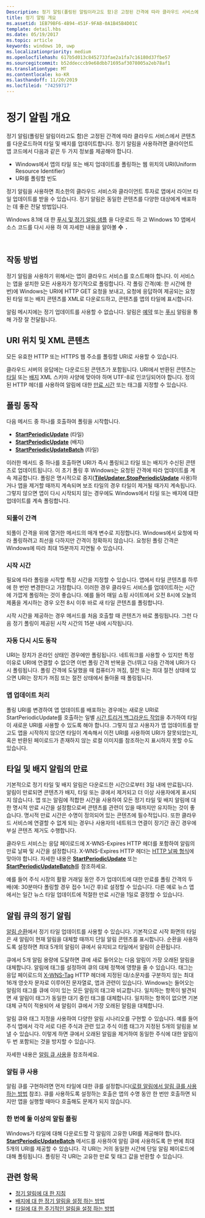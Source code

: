 ```yaml
---
Description: 정기 알림(폴링된 알림이라고도 함)은 고정된 간격에 따라 클라우드 서비스에서 콘텐츠를 다운로드하여 타일 및 배지를 업데이트합니다.
title: 정기 알림 개요
ms.assetid: 1EB79BF6-4B94-451F-9FAB-0A1B45B4D01C
template: detail.hbs
ms.date: 05/19/2017
ms.topic: article
keywords: windows 10, uwp
ms.localizationpriority: medium
ms.openlocfilehash: 617b5d013c8452733fae2a1fa7c16180d37fbe57
ms.sourcegitcommit: b52ddecccb9e68dbb71695af3078005a2eb78af1
ms.translationtype: MT
ms.contentlocale: ko-KR
ms.lasthandoff: 11/20/2019
ms.locfileid: "74259717"
---
```

# <a name="periodic-notification-overview"></a>정기 알림 개요
 


정기 알림(폴링된 알림이라고도 함)은 고정된 간격에 따라 클라우드 서비스에서 콘텐츠를 다운로드하여 타일 및 배지를 업데이트합니다. 정기 알림을 사용하려면 클라이언트 앱 코드에서 다음과 같은 두 가지 정보를 제공해야 합니다.

-   Windows에서 앱의 타일 또는 배지 업데이트를 폴링하는 웹 위치의 URI(Uniform Resource Identifier)
-   URI를 폴링할 빈도

정기 알림을 사용하면 최소한의 클라우드 서비스와 클라이언트 투자로 앱에서 라이브 타일 업데이트를 받을 수 있습니다. 정기 알림은 동일한 콘텐츠를 다양한 대상에게 배포하는 데 좋은 전달 방법입니다.

Windows 8.1에 대 한 [푸시 및 정기 알림 샘플](https://code.msdn.microsoft.com/windowsapps/push-and-periodic-de225603) 을 다운로드 하 고 Windows 10 앱에서 소스 코드를 다시 사용 하 여 자세한 내용을 알아볼 **수  .**

 

## <a name="how-it-works"></a>작동 방법


정기 알림을 사용하기 위해서는 앱이 클라우드 서비스를 호스트해야 합니다. 이 서비스는 앱을 설치한 모든 사용자가 정기적으로 폴링합니다. 각 폴링 간격(예: 한 시간에 한 번)에 Windows는 URI에 HTTP GET 요청을 보내고, 요청에 응답하여 제공되는 요청된 타일 또는 배지 콘텐츠를 XML로 다운로드하고, 콘텐츠를 앱의 타일에 표시합니다.

알림 메시지에는 정기 업데이트를 사용할 수 없습니다. 알림은 [예약](https://docs.microsoft.com/previous-versions/windows/apps/hh465417(v=win.10)) 또는 [푸시](https://docs.microsoft.com/previous-versions/windows/apps/hh868252(v=win.10)) 알림을 통해 가장 잘 전달됩니다.

## <a name="uri-location-and-xml-content"></a>URI 위치 및 XML 콘텐츠


모든 유효한 HTTP 또는 HTTPS 웹 주소를 폴링할 URI로 사용할 수 있습니다.

클라우드 서버의 응답에는 다운로드된 콘텐츠가 포함됩니다. URI에서 반환된 콘텐츠는 [타일](adaptive-tiles-schema.md) 또는 [배지](https://docs.microsoft.com/uwp/schemas/tiles/badgeschema/schema-root) XML 스키마 사양에 맞아야 하며 UTF-8로 인코딩되어야 합니다. 정의된 HTTP 헤더를 사용하여 알림에 대한 [만료 시간](#expiration-of-tile-and-badge-notifications) 또는 태그를 지정할 수 있습니다.

## <a name="polling-behavior"></a>폴링 동작


다음 메서드 중 하나를 호출하여 폴링을 시작합니다.

-   [**StartPeriodicUpdate**](https://docs.microsoft.com/uwp/api/Windows.UI.Notifications.TileUpdater#Windows_UI_Notifications_TileUpdater_StartPeriodicUpdate_Windows_Foundation_Uri_Windows_Foundation_DateTime_Windows_UI_Notifications_PeriodicUpdateRecurrence_) (타일)
-   [**StartPeriodicUpdate**](https://docs.microsoft.com/uwp/api/Windows.UI.Notifications.BadgeUpdater#Windows_UI_Notifications_BadgeUpdater_StartPeriodicUpdate_Windows_Foundation_Uri_Windows_Foundation_DateTime_Windows_UI_Notifications_PeriodicUpdateRecurrence_) (배지)
-   [**StartPeriodicUpdateBatch**](https://docs.microsoft.com/uwp/api/Windows.UI.Notifications.TileUpdater#Windows_UI_Notifications_TileUpdater_StartPeriodicUpdateBatch_Windows_Foundation_Collections_IIterable_1_Windows_UI_Notifications_PeriodicUpdateRecurrence_) (타일)

이러한 메서드 중 하나를 호출하면 URI가 즉시 폴링되고 타일 또는 배지가 수신된 콘텐츠로 업데이트됩니다. 이 초기 폴링 후 Windows는 요청된 간격에 따라 업데이트를 계속 제공합니다. 폴링은 명시적으로 중지([**TileUpdater.StopPeriodicUpdate**](https://docs.microsoft.com/uwp/api/Windows.UI.Notifications.TileUpdater.StopPeriodicUpdate) 사용)하거나 앱을 제거할 때까지 계속되며 보조 타일의 경우 타일이 제거될 때가지 계속됩니다. 그렇지 않으면 앱이 다시 시작되지 않는 경우에도 Windows에서 타일 또는 배지에 대한 업데이트를 계속 폴링합니다.

### <a name="the-recurrence-interval"></a>되풀이 간격

되풀이 간격을 위에 열거한 메서드의 매개 변수로 지정합니다. Windows에서 요청에 따라 폴링하려고 최선을 다하지만 간격이 정확하지 않습니다. 요청된 폴링 간격은 Windows에 따라 최대 15분까지 지연될 수 있습니다.

### <a name="the-start-time"></a>시작 시간

필요에 따라 폴링을 시작할 특정 시간을 지정할 수 있습니다. 앱에서 타일 콘텐츠를 하루에 한 번만 변경한다고 가정합니다. 이러한 경우 클라우드 서비스를 업데이트하는 시간에 가깝게 폴링하는 것이 좋습니다. 예를 들어 매일 쇼핑 사이트에서 오전 8시에 오늘의 제품을 게시하는 경우 오전 8시 이후 바로 새 타일 콘텐츠를 폴링합니다.

시작 시간을 제공하는 경우 메서드를 처음 호출할 때 콘텐츠가 바로 폴링됩니다. 그런 다음 정기 폴링이 제공된 시작 시간의 15분 내에 시작됩니다.

### <a name="automatic-retry-behavior"></a>자동 다시 시도 동작

URI는 장치가 온라인 상태인 경우에만 폴링됩니다. 네트워크를 사용할 수 있지만 특정 이유로 URI에 연결할 수 없으면 이번 폴링 간격 반복을 건너뛰고 다음 간격에 URI가 다시 폴링됩니다. 폴링 간격에 도달했을 때 컴퓨터가 꺼짐, 절전 또는 최대 절전 상태에 있으면 URI는 장치가 꺼짐 또는 절전 상태에서 돌아올 때 폴링됩니다.

### <a name="handling-app-updates"></a>앱 업데이트 처리

폴링 URI를 변경하여 앱 업데이트를 배포하는 경우에는 새로운 URI로 StartPeriodicUpdate를 호출하는 일별 [시간 트리거 백그라운드 작업](../../../launch-resume/run-a-background-task-on-a-timer-.md)을 추가하여 타일이 새로운 URI를 사용할 수 있도록 해야 합니다. 그렇지 않고 사용자가 앱 업데이트를 받고도 앱을 시작하지 않으면 타일이 계속해서 이전 URI를 사용하여 URI가 잘못되었는지, 혹은 반환된 페이로드가 존재하지 않는 로컬 이미지를 참조하는지 표시하지 못할 수도 있습니다.

## <a name="expiration-of-tile-and-badge-notifications"></a>타일 및 배지 알림의 만료


기본적으로 정기 타일 및 배지 알림은 다운로드한 시간으로부터 3일 내에 만료됩니다. 알림이 만료되면 콘텐츠가 배지, 타일 또는 큐에서 제거되고 더 이상 사용자에게 표시되지 않습니다. 앱 또는 알림에 적합한 시간을 사용하여 모든 정기 타일 및 배지 알림에 대한 명시적 만료 시간을 설정함으로써 콘텐츠를 관련이 있을 때까지만 유지하는 것이 좋습니다. 명시적 만료 시간은 수명이 정의되어 있는 콘텐츠에 필수적입니다. 또한 클라우드 서비스에 연결할 수 없게 되는 경우나 사용자의 네트워크 연결이 장기간 끊긴 경우에 부실 콘텐츠 제거도 수행합니다.

클라우드 서비스는 응답 페이로드에 X-WNS-Expires HTTP 헤더를 포함하여 알림의 만료 날짜 및 시간을 설정합니다. X-WNS-Expires HTTP 헤더는 [HTTP 날짜 형식](https://www.w3.org/Protocols/rfc2616/rfc2616-sec3.html#sec3.3.1)에 맞아야 합니다. 자세한 내용은 [**StartPeriodicUpdate**](https://docs.microsoft.com/uwp/api/Windows.UI.Notifications.TileUpdater#Windows_UI_Notifications_TileUpdater_StartPeriodicUpdate_Windows_Foundation_Uri_Windows_Foundation_DateTime_Windows_UI_Notifications_PeriodicUpdateRecurrence_) 또는 [**StartPeriodicUpdateBatch**](https://docs.microsoft.com/uwp/api/Windows.UI.Notifications.TileUpdater#Windows_UI_Notifications_TileUpdater_StartPeriodicUpdateBatch_Windows_Foundation_Collections_IIterable_1_Windows_UI_Notifications_PeriodicUpdateRecurrence_)를 참조하세요.

예를 들어 주식 시장의 활황 거래일 동안 주가 업데이트에 대한 만료를 폴링 간격의 두 배(예: 30분마다 폴링할 경우 접수 1시간 후)로 설정할 수 있습니다. 다른 예로 뉴스 앱에서는 일간 뉴스 타일 업데이트에 적절한 만료 시간을 1일로 결정할 수 있습니다.

## <a name="periodic-notifications-in-the-notification-queue"></a>알림 큐의 정기 알림


[알림 순환](https://docs.microsoft.com/previous-versions/windows/apps/hh781199(v=win.10))에서 정기 타일 업데이트를 사용할 수 있습니다. 기본적으로 시작 화면의 타일은 새 알림이 현재 알림을 대체할 때까지 단일 알림 콘텐츠를 표시합니다. 순환을 사용하도록 설정하면 최대 5개의 알림이 큐에서 유지되고 타일에서 알림이 순환됩니다.

큐에서 5개 알림 용량에 도달하면 큐에 새로 들어오는 다음 알림이 가장 오래된 알림을 대체합니다. 알림에 태그를 설정하여 큐의 대체 정책에 영향을 줄 수 있습니다. 태그는 응답 페이로드의 [X-WNS-Tag](https://docs.microsoft.com/previous-versions/windows/apps/hh465435(v=win.10)) HTTP 헤더에 지정된 대/소문자를 구분하지 않는 최대 16개 영숫자 문자로 이루어진 문자열로, 앱과 관련이 있습니다. Windows는 들어오는 알림의 태그를 큐에 이미 있는 모든 알림의 태그와 비교합니다. 일치하는 항목이 발견되면 새 알림이 태그가 동일한 대기 중인 태그를 대체합니다. 일치하는 항목이 없으면 기본 대체 규칙이 적용되어 새 알림이 큐에서 가장 오래된 알림을 대체합니다.

알림 큐와 태그 지정을 사용하여 다양한 알림 시나리오를 구현할 수 있습니다. 예를 들어 주식 앱에서 각각 서로 다른 주식과 관련 있고 주식 이름 태그가 지정된 5개의 알림을 보낼 수 있습니다. 이렇게 하면 큐에서 오래된 알림을 제거하여 동일한 주식에 대한 알림이 두 번 포함되는 것을 방지할 수 있습니다.

자세한 내용은 [알림 큐 사용](https://docs.microsoft.com/previous-versions/windows/apps/hh781199(v=win.10))을 참조하세요.

### <a name="enabling-the-notification-queue"></a>알림 큐 사용

알림 큐를 구현하려면 먼저 타일에 대한 큐를 설정합니다([로컬 알림에서 알림 큐를 사용 하는 방법](https://blogs.msdn.microsoft.com/tiles_and_toasts/2016/01/05/quickstart-how-to-use-the-tile-notification-queue-with-local-notifications/) 참조). 큐를 사용하도록 설정하는 호출은 앱의 수명 동안 한 번만 호출하면 되지만 앱을 실행할 때마다 호출해도 문제가 되지 않습니다.

### <a name="polling-for-more-than-one-notification-at-a-time"></a>한 번에 둘 이상의 알림 폴링

Windows가 타일에 대해 다운로드할 각 알림의 고유한 URI를 제공해야 합니다. [  **StartPeriodicUpdateBatch**](https://docs.microsoft.com/uwp/api/Windows.UI.Notifications.TileUpdater#Windows_UI_Notifications_TileUpdater_StartPeriodicUpdateBatch_Windows_Foundation_Collections_IIterable_1_Windows_UI_Notifications_PeriodicUpdateRecurrence_) 메서드를 사용하여 알림 큐에 사용하도록 한 번에 최대 5개의 URI를 제공할 수 있습니다. 각 URI는 거의 동일한 시간에 단일 알림 페이로드에 대해 폴링됩니다. 폴링된 각 URI는 고유한 만료 및 태그 값을 반환할 수 있습니다.

## <a name="related-topics"></a>관련 항목


* [정기 알림에 대 한 지침](https://docs.microsoft.com/windows/uwp/controls-and-patterns/tiles-and-notifications-periodic-notification-overview)
* [배지에 대 한 정기 알림을 설정 하는 방법](https://docs.microsoft.com/previous-versions/windows/apps/hh761476(v=win.10))
* [타일에 대 한 주기적인 알림을 설정 하는 방법](https://docs.microsoft.com/previous-versions/windows/apps/hh761476(v=win.10))
 
